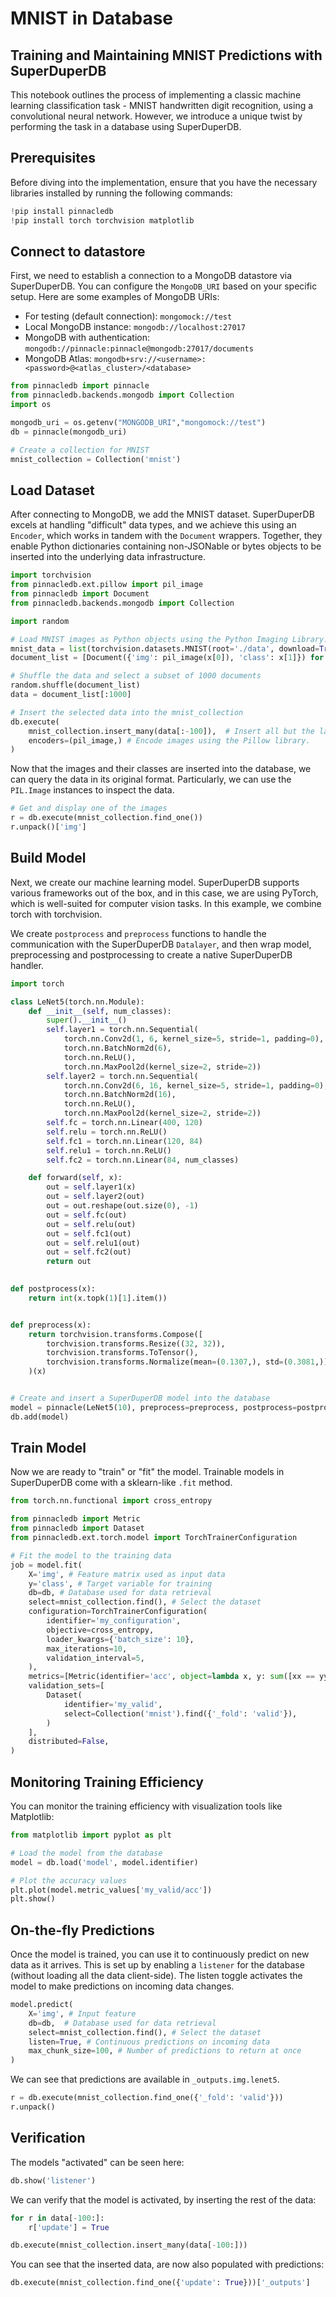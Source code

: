 # MNIST in Database

## Training and Maintaining MNIST Predictions with SuperDuperDB

This notebook outlines the process of implementing a classic machine learning classification task - MNIST handwritten digit recognition, using a convolutional neural network. However, we introduce a unique twist by performing the task in a database using SuperDuperDB.

## Prerequisites

Before diving into the implementation, ensure that you have the necessary libraries installed by running the following commands:


```python
!pip install pinnacledb
!pip install torch torchvision matplotlib
```

## Connect to datastore 

First, we need to establish a connection to a MongoDB datastore via SuperDuperDB. You can configure the `MongoDB_URI` based on your specific setup. 
Here are some examples of MongoDB URIs:

* For testing (default connection): `mongomock://test`
* Local MongoDB instance: `mongodb://localhost:27017`
* MongoDB with authentication: `mongodb://pinnacle:pinnacle@mongodb:27017/documents`
* MongoDB Atlas: `mongodb+srv://<username>:<password>@<atlas_cluster>/<database>`


```python
from pinnacledb import pinnacle
from pinnacledb.backends.mongodb import Collection
import os

mongodb_uri = os.getenv("MONGODB_URI","mongomock://test")
db = pinnacle(mongodb_uri)

# Create a collection for MNIST
mnist_collection = Collection('mnist')
```


## Load Dataset

After connecting to MongoDB, we add the MNIST dataset. SuperDuperDB excels at handling "difficult" data types, and we achieve this using an `Encoder`, which works in tandem with the `Document` wrappers. Together, they enable Python dictionaries containing non-JSONable or bytes objects to be inserted into the underlying data infrastructure. 



```python
import torchvision
from pinnacledb.ext.pillow import pil_image
from pinnacledb import Document
from pinnacledb.backends.mongodb import Collection

import random

# Load MNIST images as Python objects using the Python Imaging Library.
mnist_data = list(torchvision.datasets.MNIST(root='./data', download=True))
document_list = [Document({'img': pil_image(x[0]), 'class': x[1]}) for x in mnist_data]

# Shuffle the data and select a subset of 1000 documents
random.shuffle(document_list)
data = document_list[:1000]

# Insert the selected data into the mnist_collection
db.execute(
    mnist_collection.insert_many(data[:-100]),  # Insert all but the last 100 documents
    encoders=(pil_image,) # Encode images using the Pillow library.
)
```

Now that the images and their classes are inserted into the database, we can query the data in its original format. Particularly, we can use the `PIL.Image` instances to inspect the data.


```python
# Get and display one of the images
r = db.execute(mnist_collection.find_one())
r.unpack()['img']
```

## Build Model

Next, we create our machine learning model. SuperDuperDB supports various frameworks out of the box, and in this case, we are using PyTorch, which is well-suited for computer vision tasks. In this example, we combine torch with torchvision.

We create `postprocess` and `preprocess` functions to handle the communication with the SuperDuperDB `Datalayer`, and then wrap model, preprocessing and postprocessing to create a native SuperDuperDB handler.



```python
import torch

class LeNet5(torch.nn.Module):
    def __init__(self, num_classes):
        super().__init__()
        self.layer1 = torch.nn.Sequential(
            torch.nn.Conv2d(1, 6, kernel_size=5, stride=1, padding=0),
            torch.nn.BatchNorm2d(6),
            torch.nn.ReLU(),
            torch.nn.MaxPool2d(kernel_size=2, stride=2))
        self.layer2 = torch.nn.Sequential(
            torch.nn.Conv2d(6, 16, kernel_size=5, stride=1, padding=0),
            torch.nn.BatchNorm2d(16),
            torch.nn.ReLU(),
            torch.nn.MaxPool2d(kernel_size=2, stride=2))
        self.fc = torch.nn.Linear(400, 120)
        self.relu = torch.nn.ReLU()
        self.fc1 = torch.nn.Linear(120, 84)
        self.relu1 = torch.nn.ReLU()
        self.fc2 = torch.nn.Linear(84, num_classes)

    def forward(self, x):
        out = self.layer1(x)
        out = self.layer2(out)
        out = out.reshape(out.size(0), -1)
        out = self.fc(out)
        out = self.relu(out)
        out = self.fc1(out)
        out = self.relu1(out)
        out = self.fc2(out)
        return out

    
def postprocess(x):
    return int(x.topk(1)[1].item())


def preprocess(x):
    return torchvision.transforms.Compose([
        torchvision.transforms.Resize((32, 32)),
        torchvision.transforms.ToTensor(),
        torchvision.transforms.Normalize(mean=(0.1307,), std=(0.3081,))]
    )(x)


# Create and insert a SuperDuperDB model into the database
model = pinnacle(LeNet5(10), preprocess=preprocess, postprocess=postprocess, preferred_devices=('cpu',))
db.add(model)
```

## Train Model

Now we are ready to "train" or "fit" the model. Trainable models in SuperDuperDB come with a sklearn-like `.fit` method. 



```python
from torch.nn.functional import cross_entropy

from pinnacledb import Metric
from pinnacledb import Dataset
from pinnacledb.ext.torch.model import TorchTrainerConfiguration

# Fit the model to the training data
job = model.fit(
    X='img', # Feature matrix used as input data 
    y='class', # Target variable for training
    db=db, # Database used for data retrieval
    select=mnist_collection.find(), # Select the dataset
    configuration=TorchTrainerConfiguration(
        identifier='my_configuration',
        objective=cross_entropy,
        loader_kwargs={'batch_size': 10},
        max_iterations=10,
        validation_interval=5,
    ),
    metrics=[Metric(identifier='acc', object=lambda x, y: sum([xx == yy for xx, yy in zip(x, y)]) / len(x))],
    validation_sets=[
        Dataset(
            identifier='my_valid',
            select=Collection('mnist').find({'_fold': 'valid'}),
        )
    ],
    distributed=False,
)
```

## Monitoring Training Efficiency
You can monitor the training efficiency with visualization tools like Matplotlib:


```python
from matplotlib import pyplot as plt

# Load the model from the database
model = db.load('model', model.identifier)

# Plot the accuracy values
plt.plot(model.metric_values['my_valid/acc'])
plt.show()
```


## On-the-fly Predictions
Once the model is trained, you can use it to continuously predict on new data as it arrives. This is set up by enabling a `listener` for the database (without loading all the data client-side). The listen toggle activates the model to make predictions on incoming data changes.



```python
model.predict(
    X='img', # Input feature  
    db=db,  # Database used for data retrieval
    select=mnist_collection.find(), # Select the dataset
    listen=True, # Continuous predictions on incoming data 
    max_chunk_size=100, # Number of predictions to return at once
)
```

We can see that predictions are available in `_outputs.img.lenet5`.


```python
r = db.execute(mnist_collection.find_one({'_fold': 'valid'}))
r.unpack()
```

## Verification

The models "activated" can be seen here:


```python
db.show('listener')
```

We can verify that the model is activated, by inserting the rest of the data:


```python
for r in data[-100:]:
    r['update'] = True

db.execute(mnist_collection.insert_many(data[-100:]))
```

You can see that the inserted data, are now also populated with predictions:


```python
db.execute(mnist_collection.find_one({'update': True}))['_outputs']
```
